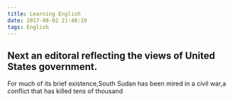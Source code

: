 ```yaml
---
title: Learning English
date: 2017-08-02 21:48:19
tags: English
---
```


## Next an editoral reflecting the views of United States government.

For much of its brief existence,South Sudan has been mired in a civil war,a conflict that has killed tens of thousand
